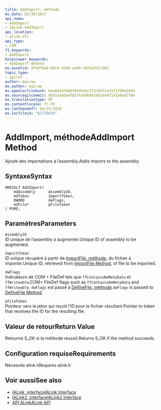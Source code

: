 ```yaml
---
title: AddImport, méthode
ms.date: 03/30/2017
api_name:
- AddImport
- IALink.AddImport
api_location:
- alink.dll
api_type:
- COM
f1_keywords:
- AddImport
helpviewer_keywords:
- AddImport method
ms.assetid: 4fedf8a0-08c8-43d0-aa00-20f2a521c991
topic_type:
- apiref
author: mairaw
ms.author: mairaw
ms.openlocfilehash: bbe8a43f44d59249abc713c95fce31f1fb9a5993
ms.sourcegitcommit: 9b552addadfb57fab0b9e7852ed4f1f1b8a42f8e
ms.translationtype: MT
ms.contentlocale: fr-FR
ms.lasthandoff: 04/23/2019
ms.locfileid: "61775633"
---
```

# <a name="addimport-method"></a><span data-ttu-id="cdb1c-102">AddImport, méthode</span><span class="sxs-lookup"><span data-stu-id="cdb1c-102">AddImport Method</span></span>
<span data-ttu-id="cdb1c-103">Ajoute des importations à l’assembly.</span><span class="sxs-lookup"><span data-stu-id="cdb1c-103">Adds imports to the assembly.</span></span>  
  
## <a name="syntax"></a><span data-ttu-id="cdb1c-104">Syntaxe</span><span class="sxs-lookup"><span data-stu-id="cdb1c-104">Syntax</span></span>  
  
```  
HRESULT AddImport(  
    mdAssembly      AssemblyID,  
    mdToken         ImportToken,  
    DWORD           dwFlags,  
    mdFile*         pFileToken  
) PURE;  
```  
  
## <a name="parameters"></a><span data-ttu-id="cdb1c-105">Paramètres</span><span class="sxs-lookup"><span data-stu-id="cdb1c-105">Parameters</span></span>  
 `AssemblyID`  
 <span data-ttu-id="cdb1c-106">ID unique de l’assembly à augmenter.</span><span class="sxs-lookup"><span data-stu-id="cdb1c-106">Unique ID of assembly to be augmented.</span></span>  
  
 `ImportToken`  
 <span data-ttu-id="cdb1c-107">ID unique récupéré à partir de [ImportFile, méthode](../../../../docs/framework/unmanaged-api/alink/importfile-method.md), du fichier à importer.</span><span class="sxs-lookup"><span data-stu-id="cdb1c-107">Unique ID, retrieved from [ImportFile Method](../../../../docs/framework/unmanaged-api/alink/importfile-method.md), of file to be imported.</span></span>  
  
 `dwFlags`  
 <span data-ttu-id="cdb1c-108">Indicateurs de COM + FileDef tels que `ffContainsNoMetaData` et `ffWriteable`.</span><span class="sxs-lookup"><span data-stu-id="cdb1c-108">COM+ FileDef flags such as `ffContainsNoMetaData` and `ffWriteable`.</span></span> <span data-ttu-id="cdb1c-109">`dwFlags` est passé à [DefineFile, méthode](../../../../docs/framework/unmanaged-api/metadata/imetadataassemblyemit-definefile-method.md).</span><span class="sxs-lookup"><span data-stu-id="cdb1c-109">`dwFlags` is passed to [DefineFile Method](../../../../docs/framework/unmanaged-api/metadata/imetadataassemblyemit-definefile-method.md).</span></span>  
  
 `pFileToken`  
 <span data-ttu-id="cdb1c-110">Pointeur vers le jeton qui reçoit l’ID pour le fichier résultant.</span><span class="sxs-lookup"><span data-stu-id="cdb1c-110">Pointer to token that receives the ID for the resulting file.</span></span>  
  
## <a name="return-value"></a><span data-ttu-id="cdb1c-111">Valeur de retour</span><span class="sxs-lookup"><span data-stu-id="cdb1c-111">Return Value</span></span>  
 <span data-ttu-id="cdb1c-112">Retourne S_OK si la méthode réussit.</span><span class="sxs-lookup"><span data-stu-id="cdb1c-112">Returns S_OK if the method succeeds.</span></span>  
  
## <a name="requirements"></a><span data-ttu-id="cdb1c-113">Configuration requise</span><span class="sxs-lookup"><span data-stu-id="cdb1c-113">Requirements</span></span>  
 <span data-ttu-id="cdb1c-114">Nécessite alink.h</span><span class="sxs-lookup"><span data-stu-id="cdb1c-114">Requires alink.h</span></span>  
  
## <a name="see-also"></a><span data-ttu-id="cdb1c-115">Voir aussi</span><span class="sxs-lookup"><span data-stu-id="cdb1c-115">See also</span></span>

- [<span data-ttu-id="cdb1c-116">IALink, interface</span><span class="sxs-lookup"><span data-stu-id="cdb1c-116">IALink Interface</span></span>](../../../../docs/framework/unmanaged-api/alink/ialink-interface.md)
- [<span data-ttu-id="cdb1c-117">IALink2, interface</span><span class="sxs-lookup"><span data-stu-id="cdb1c-117">IALink2 Interface</span></span>](../../../../docs/framework/unmanaged-api/alink/ialink2-interface.md)
- [<span data-ttu-id="cdb1c-118">API ALink</span><span class="sxs-lookup"><span data-stu-id="cdb1c-118">ALink API</span></span>](../../../../docs/framework/unmanaged-api/alink/index.md)
